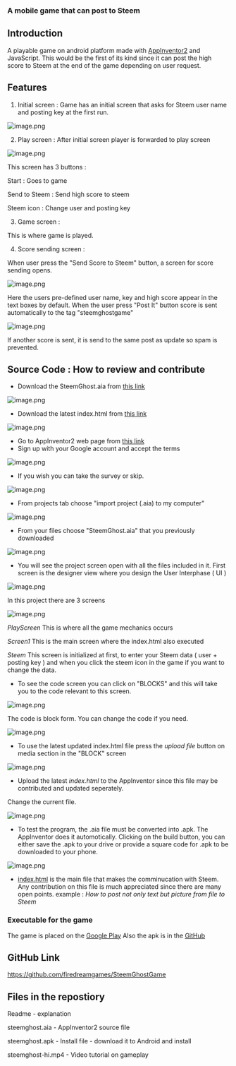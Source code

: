 
### A mobile game that can post to Steem

## Introduction
A playable game on android platform made with [AppInventor2](http://ai2.appinventor.mit.edu) and JavaScript.
This would be the first of its kind since it can post the high score to Steem at the end of the game depending on user request.

## Features
1. Initial screen :
Game has an initial screen that asks for Steem user name and posting key at the first run.

![image.png](https://res.cloudinary.com/hpiynhbhq/image/upload/v1514265467/rre8hrpsjtycyv6ozhpb.png)

2. Play screen :
After initial screen player is forwarded to play screen

![image.png](https://res.cloudinary.com/hpiynhbhq/image/upload/v1514265562/rdzigmhxgrv8kmieiz77.png)

This screen has 3 buttons :

Start : Goes to game

Send to Steem : Send high score to steem

Steem icon : Change user and posting key

3. Game screen :

This is where game is played.

4. Score sending screen :

When user press the "Send Score to Steem" button, a screen for score sending opens.

![image.png](https://res.cloudinary.com/hpiynhbhq/image/upload/v1514265981/tytfgdl6g8zkcjxaudkp.png)

Here the users pre-defined user name, key and high score appear in the text boxes by default.
When the user press "Post It" button score is sent automatically to the tag "steemghostgame"

![image.png](https://res.cloudinary.com/hpiynhbhq/image/upload/v1514303471/q7mq8fn6omzcqk2rxui1.png)

If another score is sent, it is send to the same post as update so spam is prevented.

## Source Code : How to review and contribute
* Download the SteemGhost.aia from [this link](https://github.com/firedreamgames/SteemGhostGame)

![image.png](https://res.cloudinary.com/hpiynhbhq/image/upload/v1514299954/a9ho91zfskkxiqte12x0.png)

* Download the latest index.html from [this link](https://github.com/firedreamgames/SteemGhostGame)

![image.png](https://res.cloudinary.com/hpiynhbhq/image/upload/v1514300140/ec3zideyt9llh00aspjk.png)

* Go to AppInventor2 web page from [this link](http://ai2.appinventor.mit.edu)
* Sign up with your Google account and accept the terms

![image.png](https://res.cloudinary.com/hpiynhbhq/image/upload/v1514300922/khhvyrvd8srei56snkds.png)

* If you wish you can take the survey or skip.

![image.png](https://res.cloudinary.com/hpiynhbhq/image/upload/v1514300969/rlebvy9hbllpyxstwjbg.png)

* From projects tab choose "import project (.aia) to my computer"

![image.png](https://res.cloudinary.com/hpiynhbhq/image/upload/v1514301141/ni7qnvzhahu7j6mopfaa.png)

* From your files choose "SteemGhost.aia" that you previously downloaded

![image.png](https://res.cloudinary.com/hpiynhbhq/image/upload/v1514301297/szzliyysbwcv4knvhnfi.png)

* You will see the project screen open with all the files included in it.
First screen is the designer view where you design the User Interphase ( UI )

![image.png](https://res.cloudinary.com/hpiynhbhq/image/upload/v1514301528/leagke7nwgfqepum8r2u.png)

In this project there are 3 screens

![image.png](https://res.cloudinary.com/hpiynhbhq/image/upload/v1514301930/hssw2eyllqg5fkj5pypz.png)

 _PlayScreen_
This is where all the game mechanics occurs

_Screen1_
This is the main screen where the index.html also executed

_Steem_
This screen is initialized at first, to enter your Steem data ( user + posting key ) and when you click the steem icon in the game if you want to change the data.

* To see the code screen you can click on "BLOCKS" and this will take you to the code relevant to this screen.

![image.png](https://res.cloudinary.com/hpiynhbhq/image/upload/v1514302320/xifcqupkqbtsfjx3qrkc.png)

The code is block form.
You can change the code if you need.

![image.png](https://res.cloudinary.com/hpiynhbhq/image/upload/v1514302394/unu3cxt0npaxh6equx6k.png)

* To use the latest updated index.html file press the _upload file_ button on media section in the "BLOCK" screen

![image.png](https://res.cloudinary.com/hpiynhbhq/image/upload/v1514302576/z13jvhohy9odrwbzsaut.png)

* Upload the latest _index.html_ to the AppInventor since this file may be contributed and updated seperately.

Change the current file.

![image.png](https://res.cloudinary.com/hpiynhbhq/image/upload/v1514302879/f5z8llu0qt5ggcikv5va.png)

* To test the program, the .aia file must be converted into .apk. The AppInventor does it automotically.
Clicking on the build button, you can either save the .apk to your drive or provide a square code for .apk to be downloaded to your phone.

![image.png](https://res.cloudinary.com/hpiynhbhq/image/upload/v1514303020/gqh9qeguynakrzsky2ss.png)

* [index.html](https://github.com/firedreamgames/SteemGhostGame/blob/master/index.html) is the main file that makes the comminucation with Steem. 
Any contribution on this file is much appreciated since there are many open points.
example :
_How to post not only text but picture from file to Steem_ 
 
### Executable for the game
The game is placed on the [Google Play](https://play.google.com/store/apps/details?id=appinventor.ai_3rtuncnese.SteemGhost)
Also the apk is in the [GitHub](https://github.com/firedreamgames/SteemGhostGame/blob/master/SteemGhost.apk)

## GitHub Link
https://github.com/firedreamgames/SteemGhostGame




## Files in the repostiory
Readme - explanation

steemghost.aia - AppInventor2 source file

steemghost.apk - Install file - download it to Android and install

steemghost-hi.mp4 - Video tutorial on gameplay
